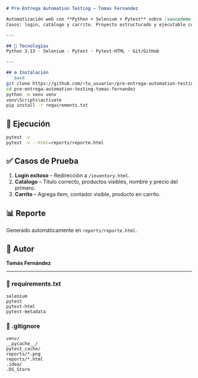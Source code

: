 
````markdown
# Pre-Entrega Automation Testing – Tomas Fernandez

Automatización web con **Python + Selenium + Pytest** sobre [saucedemo.com](https://www.saucedemo.com/).  
Casos: login, catálogo y carrito. Proyecto estructurado y ejecutable con reporte HTML.

---

## 🚀 Tecnologías
Python 3.13 · Selenium · Pytest · Pytest-HTML · Git/GitHub

---

## ⚙️ Instalación
```bash
git clone https://github.com/<tu_usuario>/pre-entrega-automation-testing-tomas-fernandez.git
cd pre-entrega-automation-testing-tomas-fernandez
python -m venv venv
venv\Scripts\activate
pip install -r requirements.txt
````

## 🧪 Ejecución

```bash
pytest -v
pytest -v --html=reports/reporte.html
```

## ✅ Casos de Prueba

1. **Login exitoso** – Redirección a `/inventory.html`.
2. **Catálogo** – Título correcto, productos visibles, nombre y precio del primero.
3. **Carrito** – Agrega ítem, contador visible, producto en carrito.

## 📊 Reporte

Generado automáticamente en `reports/reporte.html`.

## 👤 Autor

**Tomás Fernández**

---

### 🧩 requirements.txt

```
selenium
pytest
pytest-html
pytest-metadata
```

### 🧱 .gitignore

```
venv/
__pycache__/
pytest_cache/
reports/*.png
reports/*.html
.idea/
.DS_Store
```
